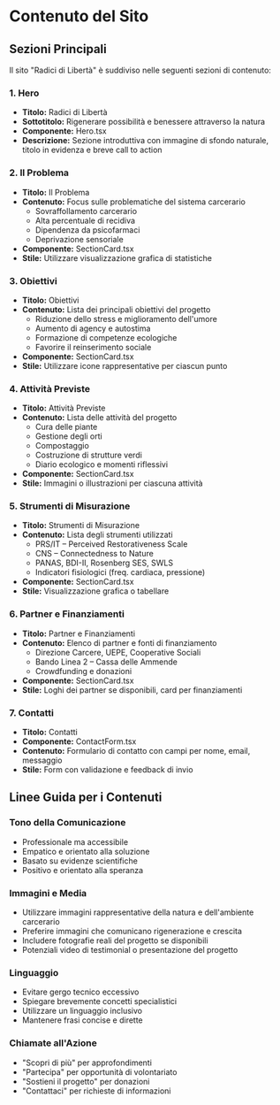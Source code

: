 # Contenuto del Sito

## Sezioni Principali

Il sito "Radici di Libertà" è suddiviso nelle seguenti sezioni di contenuto:

### 1. Hero
- **Titolo:** Radici di Libertà
- **Sottotitolo:** Rigenerare possibilità e benessere attraverso la natura
- **Componente:** Hero.tsx
- **Descrizione:** Sezione introduttiva con immagine di sfondo naturale, titolo in evidenza e breve call to action

### 2. Il Problema
- **Titolo:** Il Problema
- **Contenuto:** Focus sulle problematiche del sistema carcerario
  - Sovraffollamento carcerario
  - Alta percentuale di recidiva
  - Dipendenza da psicofarmaci
  - Deprivazione sensoriale
- **Componente:** SectionCard.tsx
- **Stile:** Utilizzare visualizzazione grafica di statistiche

### 3. Obiettivi
- **Titolo:** Obiettivi
- **Contenuto:** Lista dei principali obiettivi del progetto
  - Riduzione dello stress e miglioramento dell'umore
  - Aumento di agency e autostima
  - Formazione di competenze ecologiche
  - Favorire il reinserimento sociale
- **Componente:** SectionCard.tsx
- **Stile:** Utilizzare icone rappresentative per ciascun punto

### 4. Attività Previste
- **Titolo:** Attività Previste
- **Contenuto:** Lista delle attività del progetto
  - Cura delle piante
  - Gestione degli orti
  - Compostaggio
  - Costruzione di strutture verdi
  - Diario ecologico e momenti riflessivi
- **Componente:** SectionCard.tsx
- **Stile:** Immagini o illustrazioni per ciascuna attività

### 5. Strumenti di Misurazione
- **Titolo:** Strumenti di Misurazione
- **Contenuto:** Lista degli strumenti utilizzati
  - PRS/IT – Perceived Restorativeness Scale
  - CNS – Connectedness to Nature
  - PANAS, BDI-II, Rosenberg SES, SWLS
  - Indicatori fisiologici (freq. cardiaca, pressione)
- **Componente:** SectionCard.tsx
- **Stile:** Visualizzazione grafica o tabellare

### 6. Partner e Finanziamenti
- **Titolo:** Partner e Finanziamenti
- **Contenuto:** Elenco di partner e fonti di finanziamento
  - Direzione Carcere, UEPE, Cooperative Sociali
  - Bando Linea 2 – Cassa delle Ammende
  - Crowdfunding e donazioni
- **Componente:** SectionCard.tsx
- **Stile:** Loghi dei partner se disponibili, card per finanziamenti

### 7. Contatti
- **Titolo:** Contatti
- **Componente:** ContactForm.tsx
- **Contenuto:** Formulario di contatto con campi per nome, email, messaggio
- **Stile:** Form con validazione e feedback di invio

## Linee Guida per i Contenuti

### Tono della Comunicazione
- Professionale ma accessibile
- Empatico e orientato alla soluzione
- Basato su evidenze scientifiche
- Positivo e orientato alla speranza

### Immagini e Media
- Utilizzare immagini rappresentative della natura e dell'ambiente carcerario
- Preferire immagini che comunicano rigenerazione e crescita
- Includere fotografie reali del progetto se disponibili
- Potenziali video di testimonial o presentazione del progetto

### Linguaggio
- Evitare gergo tecnico eccessivo
- Spiegare brevemente concetti specialistici
- Utilizzare un linguaggio inclusivo
- Mantenere frasi concise e dirette

### Chiamate all'Azione
- "Scopri di più" per approfondimenti
- "Partecipa" per opportunità di volontariato
- "Sostieni il progetto" per donazioni
- "Contattaci" per richieste di informazioni 